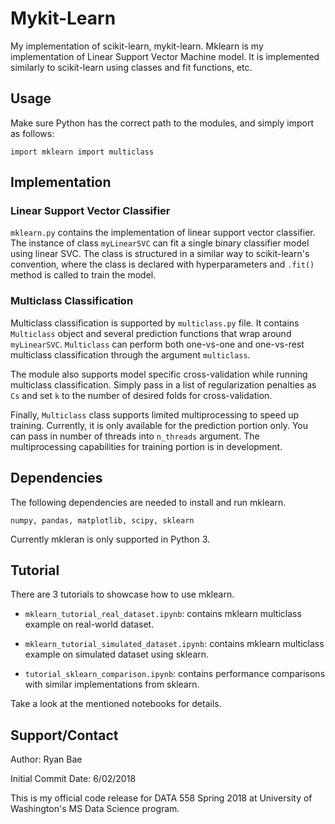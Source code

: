 # Mykit-Learn

My implementation of scikit-learn, mykit-learn. Mklearn is my implementation of Linear Support Vector Machine model. It is implemented similarly to scikit-learn using classes and fit functions, etc. 

## Usage

Make sure Python has the correct path to the modules, and simply import as follows:

`
import mklearn
import multiclass
`
## Implementation

### Linear Support Vector Classifier

`mklearn.py` contains the implementation of linear support vector classifier. The instance of class `myLinearSVC` can fit a single binary classifier model using linear SVC. The class is structured in a similar way to scikit-learn's convention, where the class is declared with hyperparameters and `.fit()` method is called to train the model.

### Multiclass Classification

Multiclass classification is supported by `multiclass.py` file. It contains `Multiclass` object and several prediction functions that wrap around `myLinearSVC`. `Multiclass` can perform both one-vs-one and one-vs-rest multiclass classification through the argument `multiclass`.

The module also supports model specific cross-validation while running multiclass classification. Simply pass in a list of regularization penalties as `Cs` and set `k` to the number of desired folds for cross-validation.

Finally, `Multiclass` class supports limited multiprocessing to speed up training. Currently, it is only available for the prediction portion only. You can pass in number of threads into `n_threads` argument. The multiprocessing capabilities for training portion is in development.

## Dependencies

The following dependencies are needed to install and run mklearn. 

`numpy, pandas, matplotlib, scipy, sklearn`

Currently mkleran is only supported in Python 3. 

## Tutorial

There are 3 tutorials to showcase how to use mklearn. 

* `mklearn_tutorial_real_dataset.ipynb`: contains mklearn multiclass example on real-world dataset. 

* `mklearn_tutorial_simulated_dataset.ipynb`: contains mklearn multiclass example on simulated dataset using sklearn.

* `tutorial_sklearn_comparison.ipynb`: contains performance comparisons with similar implementations from sklearn.

Take a look at the mentioned notebooks for details.

## Support/Contact

Author: Ryan Bae

Initial Commit Date: 6/02/2018

This is my official code release for DATA 558 Spring 2018 at University of Washington's MS Data Science program.



